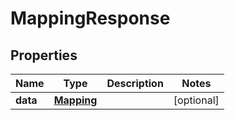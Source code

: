 

# MappingResponse


## Properties

| Name | Type | Description | Notes |
|------------ | ------------- | ------------- | -------------|
|**data** | [**Mapping**](Mapping.md) |  |  [optional] |



